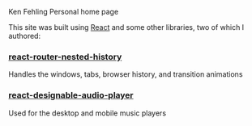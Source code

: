 Ken Fehling
Personal home page

This site was built using [React](https://facebook.github.io/react) and
some other libraries, two of which I authored:

### [react-router-nested-history](https://github.com/kenfehling/react-router-nested-history)
Handles the windows, tabs, browser history, and transition animations


### [react-designable-audio-player](https://github.com/kenfehling/react-designable-audio-player)
Used for the desktop and mobile music players